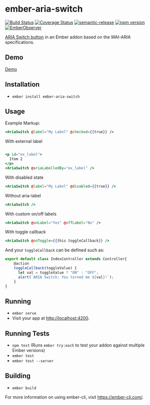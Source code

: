 # ember-aria-switch

[![Build Status](https://travis-ci.org/rajasegar/ember-aria-switch.svg?branch=master)](https://travis-ci.org/rajasegar/ember-aria-switch) 
[![Coverage Status](https://coveralls.io/repos/github/rajasegar/ember-aria-switch/badge.svg?branch=master)](https://coveralls.io/github/rajasegar/ember-aria-switch?branch=master)
[![semantic-release](https://img.shields.io/badge/%20%20%F0%9F%93%A6%F0%9F%9A%80-semantic--release-e10079.svg)](https://github.com/semantic-release/semantic-release)
[![npm version](http://img.shields.io/npm/v/ember-aria-switch.svg?style=flat)](https://npmjs.org/package/ember-aria-switch "View this project on npm")
[![EmberObserver](http://emberobserver.com/badges/ember-aria-switch.svg?branch=master)](http://emberobserver.com/addons/ember-aria-switch)

[ARIA Switch button](https://scottaohara.github.io/aria-switch-control/) in an Ember addon based on the WAI-ARIA specifications.

## Demo

[Demo](http://rajasegar.github.io/ember-aria-switch/)

## Installation

-   `ember install ember-aria-switch`

## Usage

Example Markup:

```hbs
<AriaSwitch @label="My Label" @checked={{true}} />
```

With external label

```hbs

<p id="ex_label">
  Item 2
</p>
<AriaSwitch @ariaLabelledBy="ex_label" />
```

With disabled state

```hbs
<AriaSwitch @label="My Label" @disabled={{true}} />

```

Without aria-label

```hbs
<AriaSwitch />
```

With custom on/off labels

```hbs
<AriaSwitch @onLabel="Yes" @offLabel="No" />
```

With toggle callback

```hbs
<AriaSwitch @onToggle={{this.toggleCallback}} />

```

And your `toggleCallback` can be defined such as:

```js
export default class IndexController extends Controller{
    @action
    toggleCallback(toggleValue) {
      let val = toggleValue ? "ON" : "OFF";
      alert(`ARIA Switch: You turned me ${val}!`);
    }
}

```

## Running

-   `ember serve`
-   Visit your app at <http://localhost:4200>.

## Running Tests

-   `npm test` (Runs `ember try:each` to test your addon against multiple Ember versions)
-   `ember test`
-   `ember test --server`

## Building

-   `ember build`

For more information on using ember-cli, visit <https://ember-cli.com/>.
